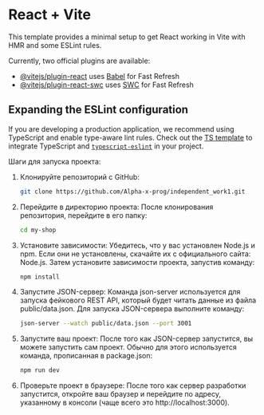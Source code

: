 # React + Vite

This template provides a minimal setup to get React working in Vite with HMR and some ESLint rules.

Currently, two official plugins are available:

- [@vitejs/plugin-react](https://github.com/vitejs/vite-plugin-react/blob/main/packages/plugin-react/README.md) uses [Babel](https://babeljs.io/) for Fast Refresh
- [@vitejs/plugin-react-swc](https://github.com/vitejs/vite-plugin-react-swc) uses [SWC](https://swc.rs/) for Fast Refresh

## Expanding the ESLint configuration

If you are developing a production application, we recommend using TypeScript and enable type-aware lint rules. Check out the [TS template](https://github.com/vitejs/vite/tree/main/packages/create-vite/template-react-ts) to integrate TypeScript and [`typescript-eslint`](https://typescript-eslint.io) in your project.

Шаги для запуска проекта:
1) Клонируйте репозиторий с GitHub:
   ```bash
   git clone https://github.com/Alpha-x-prog/independent_work1.git
3) Перейдите в директорию проекта: После клонирования репозитория, перейдите в его папку:
   ```bash
   cd my-shop
4) Установите зависимости: Убедитесь, что у вас установлен Node.js и npm. Если они не установлены, скачайте их с официального сайта: Node.js.
  Затем установите зависимости проекта, запустив команду:
   ```bash 
   npm install
5) Запустите JSON-сервер: Команда json-server используется для запуска фейкового REST API, который будет читать данные из файла public/data.json.
  Для запуска JSON-сервера выполните команду:
   ```bash 
   json-server --watch public/data.json --port 3001
6) Запустите ваш проект: После того как JSON-сервер запустится, вы можете запустить сам проект. Обычно для этого используется команда, прописанная в package.json:
   ```bash
   npm run dev
7) Проверьте проект в браузере: После того как сервер разработки запустится, откройте ваш браузер и перейдите по адресу, указанному в консоли (чаще всего это http://localhost:3000).


